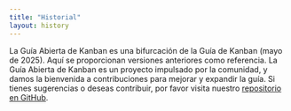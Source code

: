 ```yaml
---
title: "Historial"
layout: history
---
```


La Guía Abierta de Kanban es una bifurcación de la Guía de Kanban (mayo de 2025). Aquí se proporcionan versiones anteriores como referencia. La Guía Abierta de Kanban es un proyecto impulsado por la comunidad, y damos la bienvenida a contribuciones para mejorar y expandir la guía. Si tienes sugerencias o deseas contribuir, por favor visita nuestro [repositorio en GitHub](https://github.com/KanbanGuides/KanbanGuides).
